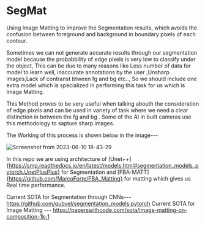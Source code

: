 # SegMat
Using Image Matting to improve the Segmentation results, which avoids the confusion between foreground and background in boundary pixels of each contour.

Sometimes we can not generate accurate results through our segmentation model because the probabbility of edge pixels is very low to classify under the object, This can be due to many reasons like Less number of data for model to learn well, inaccurate annotations by the user ,Unsharp images,Lack of contranst btween fg and bg etc.., So we should include one extra model which is specialized in performing this task for us which is Image Matting.     

This Method proves to be very useful when talking abouth the consideration of edge pixels and can be used in variety of task where we need a clear distinction in between the fg and bg . Some of the AI in built cameras use this methodology to sapture sharp images.   

The Working of this process is shown below in the image---

![Screenshot from 2023-06-10 18-43-29](https://github.com/Rishabh20539011/SegMat/assets/101064926/d31a6f85-d123-4cec-9f25-da00281e029f)

In this repo we are using architecture of [Unet++]{https://smp.readthedocs.io/en/latest/models.html#segmentation_models_pytorch.UnetPlusPlus} for Segmentation and [FBA-MATT]{https://github.com/MarcoForte/FBA_Matting} for matting which gives us Real time performance.


Current SOTA for Segmentation through CNNs--- https://github.com/qubvel/segmentation_models.pytorch
Current SOTA for Image Matting --- https://paperswithcode.com/sota/image-matting-on-composition-1k-1

